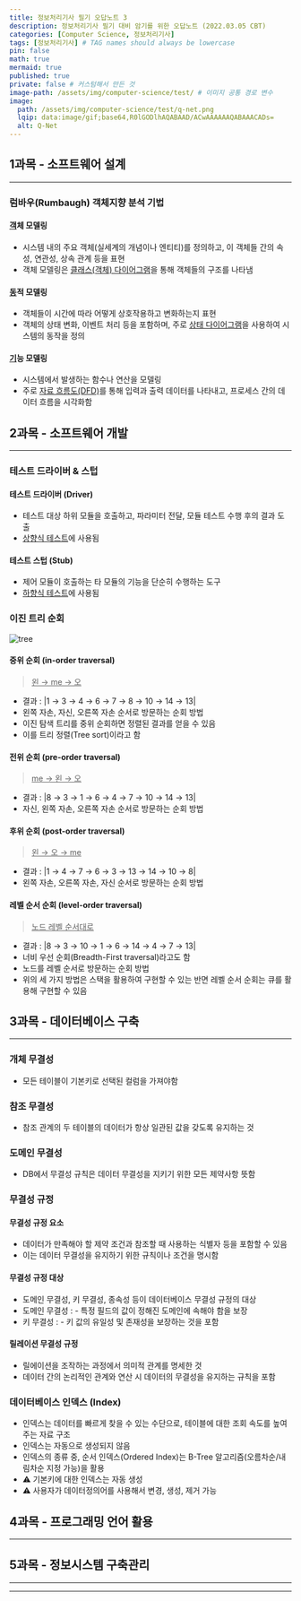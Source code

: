 ```yaml
---
title: 정보처리기사 필기 오답노트 3
description: 정보처리기사 필기 대비 암기를 위한 오답노트 (2022.03.05 CBT)
categories: [Computer Science, 정보처리기사]
tags: [정보처리기사] # TAG names should always be lowercase
pin: false
math: true
mermaid: true
published: true
private: false # 커스텀해서 만든 것
image-path: /assets/img/computer-science/test/ # 이미지 공통 경로 변수
image:
  path: /assets/img/computer-science/test/q-net.png
  lqip: data:image/gif;base64,R0lGODlhAQABAAD/ACwAAAAAAQABAAACADs=
  alt: Q-Net
---
```


## 1과목 - 소프트웨어 설계

---

### 럼바우(Rumbaugh) 객체지향 분석 기법

#### <ins>객</ins>체 모델링

- 시스템 내의 주요 객체(실세계의 개념이나 엔티티)를 정의하고, 이 객체들 간의 속성, 연관성, 상속 관계 등을 표현
- 객체 모델링은 <ins>클래스(객체) 다이어그램</ins>을 통해 객체들의 구조를 나타냄

#### <ins>동</ins>적 모델링

- 객체들이 시간에 따라 어떻게 상호작용하고 변화하는지 표현
- 객체의 상태 변화, 이벤트 처리 등을 포함하며, 주로 <ins>상태 다이어그램</ins>을 사용하여 시스템의 동작을 정의

#### <ins>기</ins>능 모델링

- 시스템에서 발생하는 함수나 연산을 모델링
- 주로 <ins>자료 흐름도(DFD)</ins>를 통해 입력과 출력 데이터를 나타내고, 프로세스 간의 데이터 흐름을 시각화함

## 2과목 - 소프트웨어 개발

---

### 테스트 드라이버 & 스텁

#### 테스트 드라이버 (Driver)

- 테스트 대상 하위 모듈을 호출하고, 파라미터 전달, 모듈 테스트 수행 후의 결과 도출
- <ins>상향식 테스트</ins>에 사용됨

#### 테스트 스텁 (Stub)

- 제어 모듈이 호출하는 타 모듈의 기능을 단순히 수행하는 도구
- <ins>하향식 테스트</ins>에 사용됨

### 이진 트리 순회

![tree][tree]

#### 중위 순회 (in-order traversal)

> <ins>왼 → me → 오</ins>

- 결과
  : |1 → 3 → 4 → 6 → 7 → 8 → 10 → 14 → 13|
- 왼쪽 자손, 자신, 오른쪽 자손 순서로 방문하는 순회 방법
- 이진 탐색 트리를 중위 순회하면 정렬된 결과를 얻을 수 있음
- 이를 트리 정렬(Tree sort)이라고 함

#### 전위 순회 (pre-order traversal)

> <ins>me → 왼 → 오</ins>

- 결과
  : |8 → 3 → 1 → 6 → 4 → 7 → 10 → 14 → 13|
- 자신, 왼쪽 자손, 오른쪽 자손 순서로 방문하는 순회 방법

#### 후위 순회 (post-order traversal)

> <ins>왼 → 오 → me</ins>

- 결과
  : |1 → 4 → 7 → 6 → 3 → 13 → 14 → 10 → 8|
- 왼쪽 자손, 오른쪽 자손, 자신 순서로 방문하는 순회 방법

#### 레벨 순서 순회 (level-order traversal)

> <ins>노드 레벨 순서대로</ins>

- 결과
  : |8 → 3 → 10 → 1 → 6 → 14 → 4 → 7 → 13|
- 너비 우선 순회(Breadth-First traversal)라고도 함
- 노드를 레벨 순서로 방문하는 순회 방법
- 위의 세 가지 방법은 스택을 활용하여 구현할 수 있는 반면 레벨 순서 순회는 큐를 활용해 구현할 수 있음

## 3과목 - 데이터베이스 구축

---

### 개체 무결성

- 모든 테이블이 기본키로 선택된 컬럼을 가져야함

### 참조 무결성

- 참조 관계의 두 테이블의 데이터가 항상 일관된 값을 갖도록 유지하는 것

### 도메인 무결성

- DB에서 무결성 규칙은 데이터 무결성을 지키기 위한 모든 제약사항 뜻함

### 무결성 규정

#### 무결성 규정 요소

- 데이터가 만족해야 할 제약 조건과 참조할 때 사용하는 식별자 등을 포함할 수 있음
- 이는 데이터 무결성을 유지하기 위한 규칙이나 조건을 명시함

#### 무결성 규정 대상

- 도메인 무결성, 키 무결성, 종속성 등이 데이터베이스 무결성 규정의 대상
- 도메인 무결성
  : - 특정 필드의 값이 정해진 도메인에 속해야 함을 보장
- 키 무결성
  : - 키 값의 유일성 및 존재성을 보장하는 것을 포함

#### 릴레이션 무결성 규정

- 릴에이션을 조작하는 과정에서 의미적 관계를 명세한 것
- 데이터 간의 논리적인 관계와 연산 시 데이터의 무결성을 유지하는 규칙을 포함

### 데이터베이스 인덱스 (Index)

- 인덱스는 데이터를 빠르게 찾을 수 있는 수단으로, 테이블에 대한 조회 속도를 높여주는 자료 구조
- 인덱스는 자동으로 생성되지 않음
- 인덱스의 종류 중, 순서 인덱스(Ordered Index)는 B-Tree 알고리즘(오름차순/내림차순 지정 가능)을 활용
- ⚠️ 기본키에 대한 인덱스는 자동 생성
- ⚠️ 사용자가 데이터정의어를 사용해서 변경, 생성, 제거 가능

## 4과목 - 프로그래밍 언어 활용

---

## 5과목 - 정보시스템 구축관리

---

---

<!-- [^non-repudiation]: 부인 방지: 송신자나 수신자가 메세지를 주고받은 사실을 부인하지 못하도록 방지하는 것 -->

<!-- ## 참고 사이트

> [IT's time to study - [JavaScript] JavaScript란?][ref_site_1] -->

<!-- 이미지 -->

[tree]: {{page.image-path}}/tree.png

<!-- 블로그 게시글 -->

<!-- [post-tcpip]: {{site.url}}/posts/tcp-ip -->

<!-- 참고 사이트 -->

<!-- [ref_site_1]: https://velog.io/@hyungjin_han/JavaScript-JavaScript%EB%9E%80 -->
